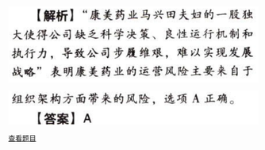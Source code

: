 ![](3846f9e548e061209d01888079c1de5a.png)

![](175385a57a1da55c25457ebb2f05562e.png)

[查看题目](../风险与风险管理.本章真题.md#15-题目)

